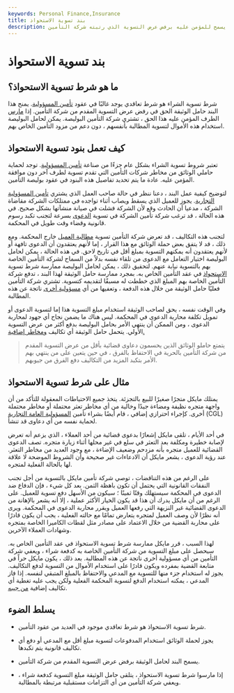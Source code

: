```yaml
---
keywords: Personal Finance,Insurance
title: بند تسوية الاستحواذ
description: شرط تسوية الاستحواذ هو شرط عقد التأمين الذي يسمح للمؤمن عليه برفض عرض التسوية الذي رتبته شركة التأمين.
---
```


# بند تسوية الاستحواذ
## ما هو شرط تسوية الاستحواذ؟

شرط تسوية الشراء هو شرط تعاقدي يوجد غالبًا في عقود [تأمين المسؤولية](/liability_insurance). يمنح هذا البند حامل الوثيقة الحق في رفض عرض التسوية المقدم من شركة التأمين. إذا [مارس](/exercise) الطرف المؤمن عليه هذا الحق ، تشتري شركة التأمين البوليصة. يمكن لحامل البوليصة استخدام هذه الأموال لتسوية المطالبة بأنفسهم ، دون دعم من مزود التأمين الخاص بهم.

## كيف تعمل بنود تسوية الاستحواذ

تعتبر شروط تسوية الشراء بشكل عام جزءًا من صناعة [تأمين المسؤولية](/insurance). توجد لحماية حاملي الوثائق من مخاطر شركات التأمين التي تقدم تسوية لطرف آخر دون موافقة المؤمن عليه. عادة ما يتم تحديد تفاصيل هذه البنود في عقود بوليصة التأمين.

لتوضيح كيفية عمل البند ، دعنا ننظر في حالة صاحب العمل الذي يشتري [تأمين المسؤولية التجارية](/business-liability-insurance). يجوز للعميل الذي يسقط ويصاب أثناء تواجده في ممتلكات الشركة مقاضاة الشركة ، مدعيا أن الحادث وقع لأن الشركة فشلت في صيانة منشآتها بشكل صحيح. في هذه الحالة ، قد ترغب شركة تأمين الشركة في تسوية [الدعوى](/litigation-risk) بسرعة لتجنب تكبد رسوم قانونية وقضاء وقت طويل في المحكمة.

لتجنب هذه التكاليف ، قد تعرض شركة التأمين تسوية [مطالبة العميل](/insurance_claim) خارج المحكمة. ومع ذلك ، قد لا يتفق بعض حملة الوثائق مع هذا القرار ، إما لأنهم يعتقدون أن الدعوى تافهة أو لأنهم يعتقدون أنه يمكنهم التسوية بمبلغ أقل في تاريخ لاحق. في هذه الحالة ، يمكن لحامل البوليصة اختيار التعامل مع الدعوى من تلقاء نفسه بدلاً من السماح لشركة التأمين الخاصة بهم بالتسوية نيابة عنهم. لتحقيق ذلك ، يمكن لحامل البوليصة ممارسة شرط تسوية [الاستحواذ](/buyout) في عقد التأمين الخاص به. بمجرد ممارسة حامل الوثيقة لهذا البند ، تدفع شركة التأمين الخاصة بهم المبلغ الذي خططت له مسبقًا لتقديمه كتسوية. تشتري شركة التأمين فعليًا حامل الوثيقة من خلال هذه الدفعة ، وتعفيها من أي [مسؤولية أخرى](/liability) ناتجة عن هذه المطالبة.

وفي الوقت نفسه ، يحق لصاحب الوثيقة استخدام مبلغ التسوية هذا إما لتسوية الدعوى أو تمويل تكلفة محاربة الدعوى في المحكمة. ليس هناك ما يضمن نجاح أي جهود لمحاربة الدعوى ، ومن الممكن أن ينتهي الأمر بحامل البوليصة بدفع أكثر من عرض التسوية الأولي. يتحمل حامل الوثيقة أي تكاليف [ومخاطر إضافية.](/risk)

> يتمتع حاملو الوثائق الذين يحسمون دعاوى قضائية بأقل من عرض التسوية المقدم من شركة التأمين بالحرية في الاحتفاظ بالفرق ، في حين يتعين على من ينتهي بهم الأمر بتكبد المزيد من التكاليف دفع الفرق من جيوبهم.

>

## مثال على شرط تسوية الاستحواذ

يمتلك مايكل متجرًا صغيرًا للبيع بالتجزئة. يتخذ جميع الاحتياطات المعقولة للتأكد من أن واجهة متجره نظيفة ومضاءة جيدًا وخالية من أي مخاطر تعثر محتملة أو مخاطر محتملة أخرى. كإجراء احترازي إضافي ، قام أيضًا بشراء تأمين [المسؤولية العامة التجارية](/commercial-general-liability-cgl) (CGL) لحماية نفسه من أي دعاوى قد تنشأ.

في أحد الأيام ، تلقى مايكل إشعارًا بدعوى قضائية من أحد العملاء ، الذي يزعم أنه تعرض لإصابة خطيرة ومكلفة بعد التعثر في سلع في غير محلها أثناء زيارة متجره. تصف الدعوى القضائية للعميل متجره بأنه مزدحم وضعيف الإضاءة ، مع وجود العديد من مخاطر التعثر. عند رؤية الدعوى ، يشعر مايكل أن الادعاءات غير صحيحة وأن الشروط الموضحة لا علاقة لها بالحالة الفعلية لمتجره.

على الرغم من هذه التناقضات ، توصي شركة تأمين مايكل بالتسوية من أجل تجنب النفقات القانونية التي يحتمل أن تكون باهظة الثمن. بعد كل شيء ، فإن الدفاع ضد الدعوى في المحكمة سيستهلك وقتًا ثمينًا ؛ سيكون من الأسهل دفع تسوية للعميل. على الرغم من أن مايكل يدرك أن هذا قد يكون الخيار الأكثر عملية ، إلا أنه يشعر بالإهانة من الدعوى القضائية غير النزيهة التي رفعها العميل ويقرر محاربة الدعوى في المحكمة. ويرى أنه نظرًا لأن وصف العميل لمتجره يتعارض تمامًا مع حالته الفعلية ، يجب أن يكون قادرًا على محاربة القضية من خلال الاعتماد على مصادر مثل لقطات الكاميرا الخاصة بمتجره وشهادات العملاء الآخرين.

لهذا السبب ، قرر مايكل ممارسة شرط تسوية الاستحواذ في عقد التأمين الخاص به. سيحصل على مبلغ التسوية من شركة التأمين الخاصة به كدفعة شراء ، ويعفي شركة التأمين من أي مسؤولية أخرى ناتجة عن هذه المطالبة. بعد ذلك ، يكون مايكل حراً في متابعة القضية بمفرده ويكون قادرًا على استخدام الأموال من التسوية لدفع التكاليف. يجوز له استخدام جزء منها للتسوية مع المدعي والاحتفاظ بالمبلغ المتبقي لنفسه. إذا فاز المدعي ، يمكنه استخدام الدفع لتسوية المحكمة الفعلية ولكن يجب عليه تغطية أي تكاليف إضافية [من جيبه](/outofpocket).

## يسلط الضوء

- شرط تسوية الاستحواذ هو شرط تعاقدي موجود في العديد من عقود التأمين.

- يجوز لحملة الوثائق استخدام المدفوعات لتسوية مبلغ أقل مع المدعي أو دفع أي تكاليف قانونية يتم تكبدها.

- يسمح البند لحامل الوثيقة برفض عرض التسوية المقدم من شركة التأمين.

- إذا مارسوا شرط تسوية الاستحواذ ، يتلقى حامل الوثيقة مبلغ التسوية كدفعة شراء ، ويعفي شركة التأمين من أي التزامات مستقبلية مرتبطة بالمطالبة.

